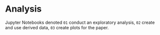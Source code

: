 # Analysis

Jupyter Notebooks denoted `01` conduct an exploratory analysis, `02` create and use derived data, `03` create plots for the paper.